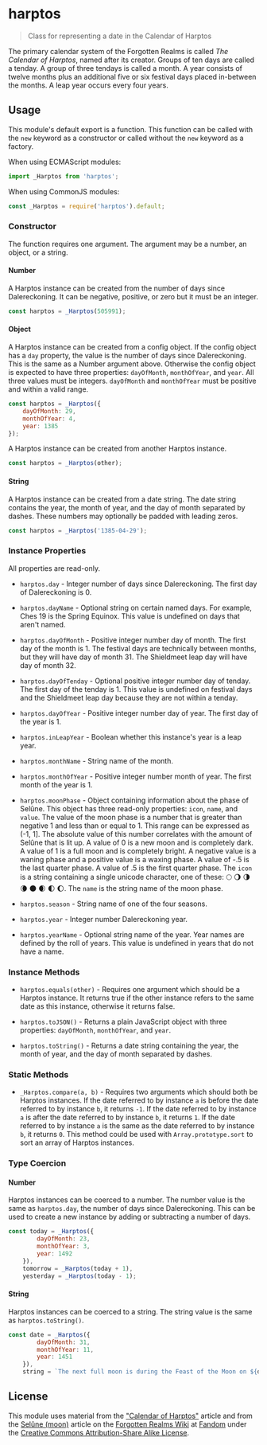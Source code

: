 # harptos

> Class for representing a date in the Calendar of Harptos

The primary calendar system of the Forgotten Realms is called _The Calendar of
Harptos_, named after its creator. Groups of ten days are called a tenday. A
group of three tendays is called a month. A year consists of twelve months plus
an additional five or six festival days placed in-between the months. A leap
year occurs every four years.

## Usage

This module's default export is a function. This function can be called with the
`new` keyword as a constructor or called without the `new` keyword as a factory.

When using ECMAScript modules:

```JavaScript
import _Harptos from 'harptos';
```

When using CommonJS modules:

```JavaScript
const _Harptos = require('harptos').default;
```

### Constructor

The function requires one argument. The argument may be a number, an object, or
a string.

#### Number

A Harptos instance can be created from the number of days since Dalereckoning.
It can be negative, positive, or zero but it must be an integer.

```JavaScript
const harptos = _Harptos(505991);
```

#### Object

A Harptos instance can be created from a config object. If the config object has
a `day` property, the value is the number of days since Dalereckoning. This is
the same as a Number argument above. Otherwise the config object is expected to
have three properties: `dayOfMonth`, `monthOfYear`, and `year`. All three values
must be integers. `dayOfMonth` and `monthOfYear` must be positive and within a
valid range.

```JavaScript
const harptos = _Harptos({
    dayOfMonth: 29,
    monthOfYear: 4,
    year: 1385
});
```

A Harptos instance can be created from another Harptos instance.

```JavaScript
const harptos = _Harptos(other);
```

#### String

A Harptos instance can be created from a date string. The date string contains
the year, the month of year, and the day of month separated by dashes. These
numbers may optionally be padded with leading zeros.

```JavaScript
const harptos = _Harptos('1385-04-29');
```

### Instance Properties

All properties are read-only.

* `harptos.day` - Integer number of days since Dalereckoning. The first day of
Dalereckoning is 0.

* `harptos.dayName` - Optional string on certain named days. For example, Ches
19 is the Spring Equinox. This value is undefined on days that aren't named.

* `harptos.dayOfMonth` - Positive integer number day of month. The first day of
the month is 1. The festival days are technically between months, but they will
have day of month 31. The Shieldmeet leap day will have day of month 32.

* `harptos.dayOfTenday` - Optional positive integer number day of tenday. The
first day of the tenday is 1. This value is undefined on festival days and the
Shieldmeet leap day because they are not within a tenday.

* `harptos.dayOfYear` - Positive integer number day of year. The first day of
the year is 1.

* `harptos.inLeapYear` - Boolean whether this instance's year is a leap year.

* `harptos.monthName` - String name of the month.

* `harptos.monthOfYear` - Positive integer number month of year. The first month
of the year is 1.

* `harptos.moonPhase` - Object containing information about the phase of Selûne.
This object has three read-only properties: `icon`, `name`, and `value`. The
value of the moon phase is a number that is greater than negative 1 and less
than or equal to 1. This range can be expressed as (-1, 1]. The absolute value
of this number correlates with the amount of Selûne that is lit up. A value of 0
is a new moon and is completely dark. A value of 1 is a full moon and is
completely bright. A negative value is a waning phase and a positive value is a
waxing phase. A value of -.5 is the last quarter phase. A value of .5 is the
first quarter phase. The `icon` is a string containing a single unicode
character, one of these: 🌕 🌖 🌗 🌘 🌑 🌒 🌓 🌔. The `name` is the string
name of the moon phase.

* `harptos.season` - String name of one of the four seasons.

* `harptos.year` - Integer number Dalereckoning year.

* `harptos.yearName` - Optional string name of the year. Year names are defined
by the roll of years. This value is undefined in years that do not have a name.

### Instance Methods

* `harptos.equals(other)` - Requires one argument which should be a Harptos
instance. It returns true if the other instance refers to the same date as this
instance, otherwise it returns false.

* `harptos.toJSON()` - Returns a plain JavaScript object with three properties:
`dayOfMonth`, `monthOfYear`, and `year`.

* `harptos.toString()` - Returns a date string containing the year, the month of
year, and the day of month separated by dashes.

### Static Methods

* `_Harptos.compare(a, b)` - Requires two arguments which should both be Harptos
instances. If the date referred to by instance `a` is before the date referred
to by instance `b`, it returns `-1`. If the date referred to by instance `a` is
after the date referred to by instance `b`, it returns `1`. If the date referred
to by instance `a` is the same as the date referred to by instance `b`, it
returns `0`. This method could be used with `Array.prototype.sort` to sort an
array of Harptos instances.

### Type Coercion

#### Number

Harptos instances can be coerced to a number. The number value is the same as
`harptos.day`, the number of days since Dalereckoning. This can be used to
create a new instance by adding or subtracting a number of days.

```JavaScript
const today = _Harptos({
        dayOfMonth: 23,
        monthOfYear: 3,
        year: 1492
    }),
    tomorrow = _Harptos(today + 1),
    yesterday = _Harptos(today - 1);
```

#### String

Harptos instances can be coerced to a string. The string value is the same as
`harptos.toString()`.

```JavaScript
const date = _Harptos({
        dayOfMonth: 31,
        monthOfYear: 11,
        year: 1451
    }),
    string = `The next full moon is during the Feast of the Moon on ${date}.`;
```

## License

This module uses material from the ["Calendar of Harptos"](
https://forgottenrealms.fandom.com/wiki/Calendar_of_Harptos) article and from
the [Selûne (moon)](https://forgottenrealms.fandom.com/wiki/Sel%C3%BBne_(moon))
article on the [Forgotten Realms Wiki](https://forgottenrealms.fandom.com/) at
[Fandom](https://www.fandom.com/) under the [Creative Commons Attribution-Share
Alike License](https://creativecommons.org/licenses/by-sa/3.0/).
